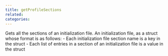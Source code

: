 ```yaml
---
title: getProfileSections
related:
categories:
---
```


Gets all the sections of an initialization file.
        An initialization file, as a struct whose format is as follows:
            - Each initialization file section name is a key in the
              struct
            - Each list of entries in a section of an initialization
              file is a value in the struct